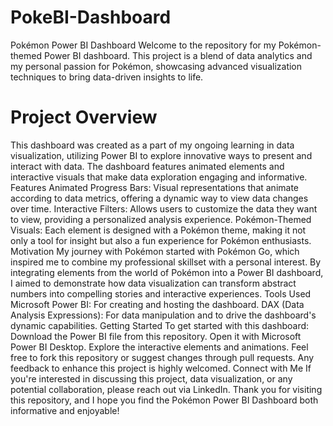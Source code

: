 # PokeBI-Dashboard
Pokémon Power BI Dashboard
Welcome to the repository for my Pokémon-themed Power BI dashboard. This project is a blend of data analytics and my personal passion for Pokémon, showcasing advanced visualization techniques to bring data-driven insights to life.

# Project Overview
This dashboard was created as a part of my ongoing learning in data visualization, utilizing Power BI to explore innovative ways to present and interact with data. The dashboard features animated elements and interactive visuals that make data exploration engaging and informative.
Features
Animated Progress Bars: Visual representations that animate according to data metrics, offering a dynamic way to view data changes over time.
Interactive Filters: Allows users to customize the data they want to view, providing a personalized analysis experience.
Pokémon-Themed Visuals: Each element is designed with a Pokémon theme, making it not only a tool for insight but also a fun experience for Pokémon enthusiasts.
Motivation
My journey with Pokémon started with Pokémon Go, which inspired me to combine my professional skillset with a personal interest. By integrating elements from the world of Pokémon into a Power BI dashboard, I aimed to demonstrate how data visualization can transform abstract numbers into compelling stories and interactive experiences.
Tools Used
Microsoft Power BI: For creating and hosting the dashboard.
DAX (Data Analysis Expressions): For data manipulation and to drive the dashboard's dynamic capabilities.
Getting Started
To get started with this dashboard:
Download the Power BI file from this repository.
Open it with Microsoft Power BI Desktop.
Explore the interactive elements and animations.
Feel free to fork this repository or suggest changes through pull requests. Any feedback to enhance this project is highly welcomed.
Connect with Me
If you're interested in discussing this project, data visualization, or any potential collaboration, please reach out via LinkedIn.
Thank you for visiting this repository, and I hope you find the Pokémon Power BI Dashboard both informative and enjoyable!
